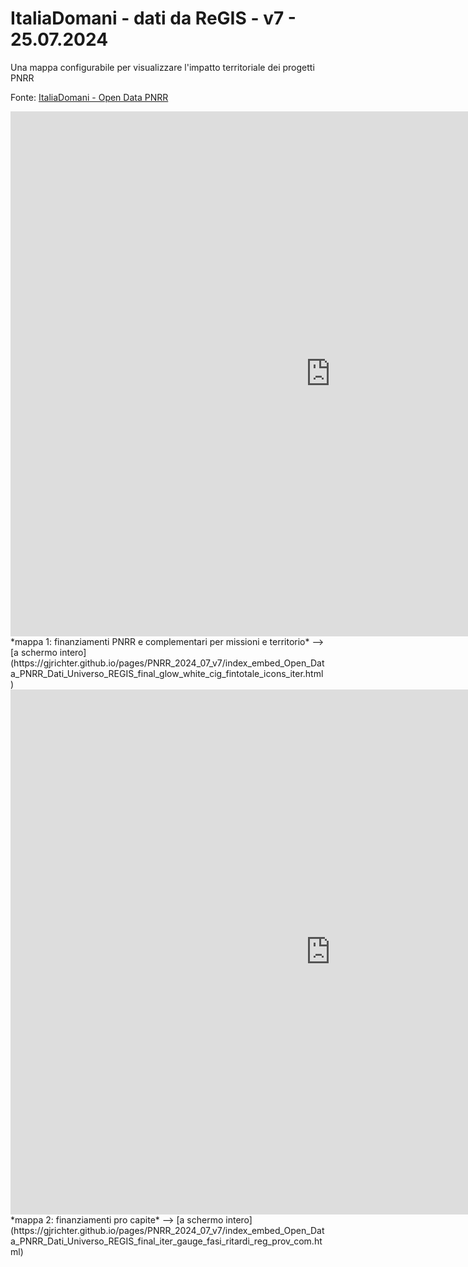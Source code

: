# ItaliaDomani - dati da ReGIS - v7 - 25.07.2024

Una mappa configurabile per visualizzare l'impatto territoriale dei progetti PNRR

Fonte: <a href="https://www.italiadomani.gov.it/content/sogei-ng/it/it/catalogo-open-data.html?orderby=%40jcr%3Acontent%2FobservationDateInEvidence&sort=desc" target="_blank">ItaliaDomani - Open Data PNRR</a>  

<iframe id="map1" width="1024px" height="840" frameborder="0" scrolling="no" marginheight="0" marginwidth="0" src="https://gjrichter.github.io/pages/PNRR_2024_07_v7/index_embed_Open_Data_PNRR_Dati_Universo_REGIS_final_glow_white_cig_fintotale_icons_iter.html?legend=1"></iframe>
*mappa 1: finanziamenti PNRR e complementari per missioni e territorio*  --> [a schermo intero](https://gjrichter.github.io/pages/PNRR_2024_07_v7/index_embed_Open_Data_PNRR_Dati_Universo_REGIS_final_glow_white_cig_fintotale_icons_iter.html)



<iframe id="map2" width="1024px" height="840" frameborder="0" scrolling="no" marginheight="0" marginwidth="0" src="https://gjrichter.github.io/pages/PNRR_2024_07_v7/index_embed_Open_Data_PNRR_Dati_Universo_REGIS_final_iter_gauge_fasi_ritardi_reg_prov_com.html?legend=1"></iframe>
*mappa 2: finanziamenti pro capite*  --> [a schermo intero](https://gjrichter.github.io/pages/PNRR_2024_07_v7/index_embed_Open_Data_PNRR_Dati_Universo_REGIS_final_iter_gauge_fasi_ritardi_reg_prov_com.html)


